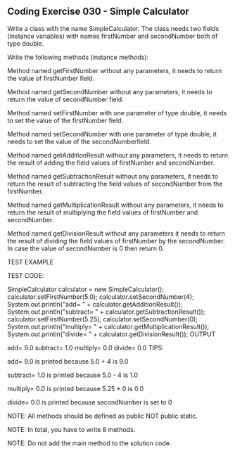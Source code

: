 ## Coding Exercise 030 - Simple Calculator

Write a class with the name SimpleCalculator. The class needs two fields (instance variables) with names firstNumber and secondNumber both of type double.

Write the following methods (instance methods):

Method named getFirstNumber without any parameters, it needs to return the value of firstNumber field.

Method named getSecondNumber without any parameters, it needs to return the value of secondNumber field.

Method named setFirstNumber with one parameter of type double, it needs to set the value of the firstNumber field.

Method named setSecondNumber with one parameter of type double, it needs to set the value of the secondNumberfield.

Method named getAdditionResult without any parameters, it needs to return the result of adding the field values of firstNumber and secondNumber.

Method named getSubtractionResult without any parameters, it needs to return the result of subtracting the field values of secondNumber from the firstNumber.

Method named getMultiplicationResult without any parameters, it needs to return the result of multiplying the field values of firstNumber and secondNumber.

Method named getDivisionResult without any parameters it needs to return the result of dividing the field values of firstNumber by the secondNumber. In case the value of secondNumber is 0 then return 0.



TEST EXAMPLE

TEST CODE:

SimpleCalculator calculator = new SimpleCalculator();
calculator.setFirstNumber(5.0);
calculator.setSecondNumber(4);
System.out.println("add= " + calculator.getAdditionResult());
System.out.println("subtract= " + calculator.getSubtractionResult());
calculator.setFirstNumber(5.25);
calculator.setSecondNumber(0);
System.out.println("multiply= " + calculator.getMultiplicationResult());
System.out.println("divide= " + calculator.getDivisionResult());
OUTPUT

add= 9.0
subtract= 1.0
multiply= 0.0
divide= 0.0
TIPS:

add= 9.0 is printed because 5.0 + 4 is 9.0

subtract= 1.0 is printed because 5.0 - 4 is 1.0

multiply= 0.0 is printed because 5.25 * 0 is 0.0

divide= 0.0 is printed because secondNumber is set to 0



NOTE: All ​methods should be defined as public NOT public static.

NOTE: In total, you have to write 8 methods.

NOTE: Do not add the main method to the solution code.
